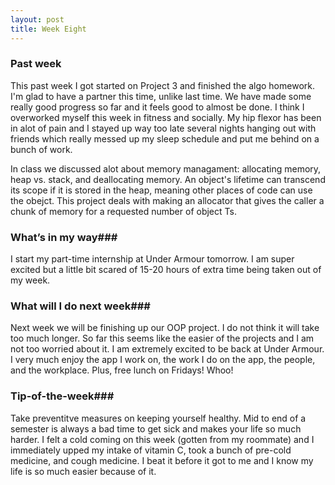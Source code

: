 ```yaml
---
layout: post
title: Week Eight
---
```


### Past week
This past week I got started on Project 3 and finished the algo homework. I'm glad to have a partner this time, unlike last time. We have made some really good progress so far and it feels good to almost be done. I think I overworked myself this week in fitness and socially. My hip flexor has been in alot of pain and I stayed up way too late several nights hanging out with friends which really messed up my sleep schedule and put me behind on a bunch of work.

In class we discussed alot about memory managament: allocating memory, heap vs. stack, and deallocating memory. An object's lifetime can transcend its scope if it is stored in the heap, meaning other places of code can use the obejct. This project deals with making an allocator that gives the caller a chunk of memory for a requested number of object Ts.

### What’s in my way###
I start my part-time internship at Under Armour tomorrow. I am super excited but a little bit scared of 15-20 hours of extra time being taken out of my week.

### What will I do next week###
Next week we will be finishing up our OOP project. I do not think it will take too much longer. So far this seems like the easier of the projects and I am not too worried about it. I am extremely excited to be back at Under Armour. I very much enjoy the app I work on, the work I do on the app, the people, and the workplace. Plus, free lunch on Fridays! Whoo!

### Tip-of-the-week###
Take preventitve measures on keeping yourself healthy. Mid to end of a semester is always a bad time to get sick and makes your life so much harder. I felt a cold coming on this week (gotten from my roommate) and I immediately upped my intake of vitamin C, took a bunch of pre-cold medicine, and cough medicine. I beat it before it got to me and I know my life is so much easier because of it.
